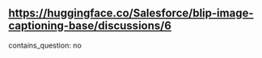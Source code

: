 ## https://huggingface.co/Salesforce/blip-image-captioning-base/discussions/6

contains_question: no